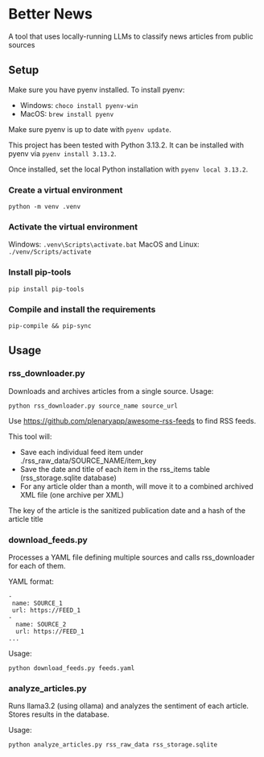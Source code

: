 # Better News
A tool that uses locally-running LLMs to classify news articles from public sources

## Setup

Make sure you have pyenv installed. To install pyenv:

- Windows: `choco install pyenv-win`
- MacOS: `brew install pyenv`

Make sure pyenv is up to date with `pyenv update`.

This project has been tested with Python 3.13.2.
It can be installed with pyenv via `pyenv install 3.13.2`.

Once installed, set the local Python installation with `pyenv local 3.13.2`.

### Create a virtual environment

```
python -m venv .venv
```

### Activate the virtual environment

Windows: `.venv\Scripts\activate.bat`
MacOS and Linux: `./venv/Scripts/activate`

### Install pip-tools

```
pip install pip-tools
```

### Compile and install the requirements

```
pip-compile && pip-sync
```

## Usage

### rss_downloader.py

Downloads and archives articles from a single source.
Usage:

```
python rss_downloader.py source_name source_url
```

Use https://github.com/plenaryapp/awesome-rss-feeds to find RSS feeds.

This tool will:

- Save each individual feed item under ./rss_raw_data/SOURCE_NAME/item_key
- Save the date and title of each item in the rss_items table (rss_storage.sqlite database)
- For any article older than a month, will move it to a combined archived XML file (one archive per XML)

The key of the article is the sanitized publication date and a hash of the article title

### download_feeds.py

Processes a YAML file defining multiple sources and calls rss_downloader for each of them.

YAML format:

```
- 
 name: SOURCE_1
 url: https://FEED_1
-
  name: SOURCE_2
  url: https://FEED_1
...
```

Usage:

```
python download_feeds.py feeds.yaml
```

### analyze_articles.py

Runs llama3.2 (using ollama) and analyzes the sentiment of each article.
Stores results in the database.

Usage:

```
python analyze_articles.py rss_raw_data rss_storage.sqlite
```
